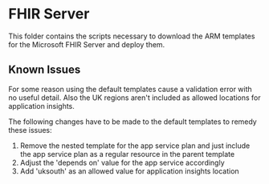 # FHIR Server

This folder contains the scripts necessary to download the ARM templates for the Microsoft FHIR Server and deploy them.

## Known Issues

For some reason using the default templates cause a validation error with no useful detail. Also the UK regions aren't included as allowed locations for application insights.

The following changes have to be made to the default templates to remedy these issues:
1. Remove the nested template for the app service plan and just include the app service plan as a regular resource in the parent template
2. Adjust the 'depends on' value for the app service accordingly 
3. Add 'uksouth' as an allowed value for application insights location 